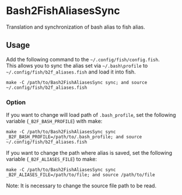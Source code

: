 # Bash2FishAliasesSync

Translation and synchronization of bash alias to fish alias.

## Usage

Add the following command to the `~/.config/fish/config.fish`.  
This allows you to sync the alias set via `~/.bash\profile` to `~/.config/fish/b2f_aliases.fish` and load it into fish.

```fish
make -C /path/to/Bash2FishAliasesSync sync; and source ~/.config/fish/b2f_aliases.fish
```

### Option

If you want to change will load path of `.bash_profile`, set the following variable (`_B2F_BASH_PROFILE`) with make:

```fish
make -C /path/to/Bash2FishAliasesSync sync _B2F_BASH_PROFILE=/path/to/.bash_profile; and source ~/.config/fish/b2f_aliases.fish
```

If you want to change the path where alias is saved, set the following variable (`_B2F_ALIASES_FILE`) to make:

```fish
make -C /path/to/Bash2FishAliasesSync sync _B2F_ALIASES_FILE=/path/to/file; and source /path/to/file
```

Note: It is necessary to change the source file path to be read.
